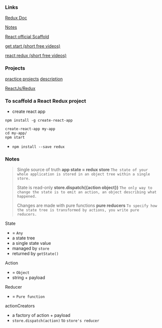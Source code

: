 ### Links

[Redux Doc](http://redux.js.org/)

[Notes](https://github.com/tayiorbeii/egghead.io_redux_course_notes)

[React official Scaffold](https://github.com/facebookincubator/create-react-app)

[get start (short free videos)](https://egghead.io/courses/getting-started-with-redux)

[react redux (short free videos)](https://egghead.io/courses/building-react-applications-with-idiomatic-redux)



### Projects

[practice projects](https://github.com/reactjs/redux/tree/master/examples)
[description](https://github.com/reactjs/redux/blob/master/docs/introduction/Examples.md)

[ReactJs/Redux](https://github.com/reactjs/redux)


### To scaffold a React Redux project

- create react app
```
npm install -g create-react-app

create-react-app my-app
cd my-app/
npm start
```
- `npm install --save redux`

### Notes

> Single source of truth **app state = redux store**
> `The state of your whole application is stored in an object tree within a single store.`
> 
> State is read-only **store.dispatch({action object})**
> `The only way to change the state is to emit an action, an object describing what happened.` 
> 
> Changes are made with pure functions **pure reducers**
> `To specify how the state tree is transformed by actions, you write pure reducers.`


State 
- = `Any`
- a state tree
- a single state value
- managed by `store`
- returned by `getState()`

Action
-  = `Object`
- string + payload

Reducer
- = `Pure function`

actionCreators
- a factory of action + payload
- `store.dispatch(action)` to `store's reducer`

